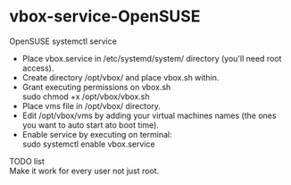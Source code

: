 # vbox-service-OpenSUSE
OpenSUSE systemctl service

* Place vbox.service in /etc/systemd/system/ directory (you'll need root access).
* Create directory /opt/vbox/ and place vbox.sh within.
* Grant executing permissions on vbox.sh<br>
sudo chmod +x /opt/vbox/vbox.sh
* Place vms file in /opt/vbox/ directory.
* Edit /opt/vbox/vms by adding your virtual machines names (the ones you want to auto start ato boot time).
* Enable service by executing on terminal:<br>
sudo systemctl enable vbox.service

TODO list<br>
Make it work for every user not just root.
